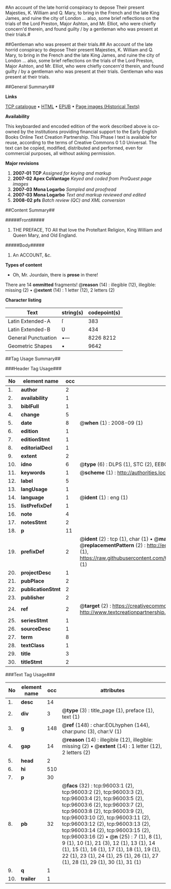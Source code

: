 #An account of the late horrid conspiracy to depose Their present Majesties, K. William and Q. Mary, to bring in the French and the late King James, and ruine the city of London ... also, some brief reflections on the trials of the Lord Preston, Major Ashton, and Mr. Elliot, who were chiefly concern'd therein, and found guilty / by a gentleman who was present at their trials.#

##Gentleman who was present at their trials.##
An account of the late horrid conspiracy to depose Their present Majesties, K. William and Q. Mary, to bring in the French and the late King James, and ruine the city of London ... also, some brief reflections on the trials of the Lord Preston, Major Ashton, and Mr. Elliot, who were chiefly concern'd therein, and found guilty / by a gentleman who was present at their trials.
Gentleman who was present at their trials.

##General Summary##

**Links**

[TCP catalogue](http://www.ota.ox.ac.uk/tcp/)  • 
[HTML](http://tei.it.ox.ac.uk/tcp/Texts-HTML/free/A25/A25386.html)  • 
[EPUB](http://tei.it.ox.ac.uk/tcp/Texts-EPUB/free/A25/A25386.epub) • 
[Page images (Historical Texts)](https://data.historicaltexts.jisc.ac.uk/view?pubId=eebo-12952953e&pageId=eebo-12952953e-96003-1)

**Availability**

This keyboarded and encoded edition of the
	       work described above is co-owned by the institutions
	       providing financial support to the Early English Books
	       Online Text Creation Partnership. This Phase I text is
	       available for reuse, according to the terms of Creative
	       Commons 0 1.0 Universal. The text can be copied,
	       modified, distributed and performed, even for
	       commercial purposes, all without asking permission.

**Major revisions**

1. __2007-01__ __TCP__ *Assigned for keying and markup*
1. __2007-02__ __Apex CoVantage__ *Keyed and coded from ProQuest page images*
1. __2007-03__ __Mona Logarbo__ *Sampled and proofread*
1. __2007-03__ __Mona Logarbo__ *Text and markup reviewed and edited*
1. __2008-02__ __pfs__ *Batch review (QC) and XML conversion*

##Content Summary##

#####Front#####

1. THE PREFACE, TO All that love the Proteſtant Religion, King William and Queen Mary, and Old England.

#####Body#####

1. An ACCOUNT, &c.

**Types of content**

  * Oh, Mr. Jourdain, there is **prose** in there!

There are 14 **ommitted** fragments! 
 @__reason__ (14) : illegible (12), illegible: missing (2)  •  @__extent__ (14) : 1 letter (12), 2 letters (2)

**Character listing**


|Text|string(s)|codepoint(s)|
|---|---|---|
|Latin Extended-A|ſ|383|
|Latin Extended-B|Ʋ|434|
|General Punctuation|•—|8226 8212|
|Geometric Shapes|▪|9642|

##Tag Usage Summary##

###Header Tag Usage###

|No|element name|occ|attributes|
|---|---|---|---|
|1.|__author__|2||
|2.|__availability__|1||
|3.|__biblFull__|1||
|4.|__change__|5||
|5.|__date__|8| @__when__ (1) : 2008-09 (1)|
|6.|__edition__|1||
|7.|__editionStmt__|1||
|8.|__editorialDecl__|1||
|9.|__extent__|2||
|10.|__idno__|6| @__type__ (6) : DLPS (1), STC (2), EEBO-CITATION (1), OCLC (1), VID (1)|
|11.|__keywords__|1| @__scheme__ (1) : http://authorities.loc.gov/ (1)|
|12.|__label__|5||
|13.|__langUsage__|1||
|14.|__language__|1| @__ident__ (1) : eng (1)|
|15.|__listPrefixDef__|1||
|16.|__note__|4||
|17.|__notesStmt__|2||
|18.|__p__|11||
|19.|__prefixDef__|2| @__ident__ (2) : tcp (1), char (1)  •  @__matchPattern__ (2) : ([0-9\-]+):([0-9IVX]+) (1), (.+) (1)  •  @__replacementPattern__ (2) : http://eebo.chadwyck.com/downloadtiff?vid=$1&page=$2 (1), https://raw.githubusercontent.com/textcreationpartnership/Texts/master/tcpchars.xml#$1 (1)|
|20.|__projectDesc__|1||
|21.|__pubPlace__|2||
|22.|__publicationStmt__|2||
|23.|__publisher__|2||
|24.|__ref__|2| @__target__ (2) : https://creativecommons.org/publicdomain/zero/1.0/ (1), http://www.textcreationpartnership.org/docs/. (1)|
|25.|__seriesStmt__|1||
|26.|__sourceDesc__|1||
|27.|__term__|8||
|28.|__textClass__|1||
|29.|__title__|3||
|30.|__titleStmt__|2||


###Text Tag Usage###

|No|element name|occ|attributes|
|---|---|---|---|
|1.|__desc__|14||
|2.|__div__|3| @__type__ (3) : title_page (1), preface (1), text (1)|
|3.|__g__|148| @__ref__ (148) : char:EOLhyphen (144), char:punc (3), char:V (1)|
|4.|__gap__|14| @__reason__ (14) : illegible (12), illegible: missing (2)  •  @__extent__ (14) : 1 letter (12), 2 letters (2)|
|5.|__head__|2||
|6.|__hi__|510||
|7.|__p__|30||
|8.|__pb__|32| @__facs__ (32) : tcp:96003:1 (2), tcp:96003:2 (2), tcp:96003:3 (2), tcp:96003:4 (2), tcp:96003:5 (2), tcp:96003:6 (2), tcp:96003:7 (2), tcp:96003:8 (2), tcp:96003:9 (2), tcp:96003:10 (2), tcp:96003:11 (2), tcp:96003:12 (2), tcp:96003:13 (2), tcp:96003:14 (2), tcp:96003:15 (2), tcp:96003:16 (2)  •  @__n__ (25) : 7 (1), 8 (1), 9 (1), 10 (1), 21 (3), 12 (1), 13 (1), 14 (1), 15 (1), 16 (1), 17 (1), 18 (1), 19 (1), 22 (1), 23 (1), 24 (1), 25 (1), 26 (1), 27 (1), 28 (1), 29 (1), 30 (1), 31 (1)|
|9.|__q__|1||
|10.|__trailer__|1||
